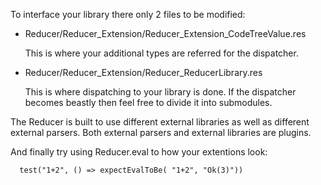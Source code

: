 To interface your library there only 2 files to be modified:
- Reducer/Reducer_Extension/Reducer_Extension_CodeTreeValue.res

  This is where your additional types are referred for the dispatcher.

- Reducer/Reducer_Extension/Reducer_ReducerLibrary.res

  This is where dispatching to your library is done. If the dispatcher becomes beastly then feel free to divide it into submodules.

The Reducer is built to use different external libraries as well as different external parsers. Both external parsers and external libraries are plugins.

And finally try using Reducer.eval to how your extentions look:
```rescript
  test("1+2", () => expectEvalToBe( "1+2", "Ok(3)"))
```
